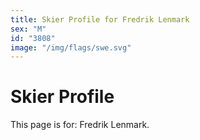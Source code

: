 ```yaml
---
title: Skier Profile for Fredrik Lenmark
sex: "M"
id: "3808"
image: "/img/flags/swe.svg" 
---
```


# Skier Profile

This page is for: Fredrik Lenmark.
    
